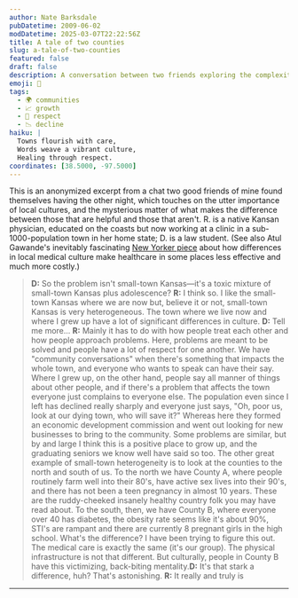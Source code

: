 ```yaml
---
author: Nate Barksdale
pubDatetime: 2009-06-02
modDatetime: 2025-03-07T22:22:56Z
title: A tale of two counties
slug: a-tale-of-two-counties
featured: false
draft: false
description: A conversation between two friends exploring the complexities of local culture and its impact on community health in small-town Kansas.
emoji: 🌾
tags:
  - 🌍 communities
  - 📈 growth
  - 🤝 respect
  - 📉 decline
haiku: |
  Towns flourish with care,  
  Words weave a vibrant culture,  
  Healing through respect.
coordinates: [38.5000, -97.5000]
---
```


This is an anonymized excerpt from a chat two good friends of mine found themselves having the other night, which touches on the utter importance of local cultures, and the mysterious matter of what makes the difference between those that are helpful and those that aren't. R. is a native Kansan physician, educated on the coasts but now working at a clinic in a sub-1000-population town in her home state; D. is a law student. (See also Atul Gawande's inevitably fascinating [New Yorker piece](http://www.newyorker.com/reporting/2009/06/01/090601fa_fact_gawande) about how differences in local medical culture make healthcare in some places less effective and much more costly.)

> **D:** So the problem isn't small-town Kansas—it's a toxic mixture of small-town Kansas plus adolescence? **R:** I think so. I like the small-town Kansas where we are now but, believe it or not, small-town Kansas is very heterogeneous. The town where we live now and where I grew up have a lot of significant differences in culture. **D:** Tell me more... **R:** Mainly it has to do with how people treat each other and how people approach problems. Here, problems are meant to be solved and people have a lot of respect for one another. We have "community conversations" when there's something that impacts the whole town, and everyone who wants to speak can have their say. Where I grew up, on the other hand, people say all manner of things about other people, and if there's a problem that affects the town everyone just complains to everyone else. The population even since I left has declined really sharply and everyone just says, "Oh, poor us, look at our dying town, who will save it?" Whereas here they formed an economic development commission and went out looking for new businesses to bring to the community. Some problems are similar, but by and large I think this is a positive place to grow up, and the graduating seniors we know well have said so too. The other great example of small-town heterogeneity is to look at the counties to the north and south of us. To the north we have County A, where people routinely farm well into their 80's, have active sex lives into their 90's, and there has not been a teen pregnancy in almost 10 years. These are the ruddy-cheeked insanely healthy country folk you may have read about. To the south, then, we have County B, where everyone over 40 has diabetes, the obesity rate seems like it's about 90%, STI's are rampant and there are currently 8 pregnant girls in the high school. What's the difference? I have been trying to figure this out. The medical care is exactly the same (it's our group). The physical infrastructure is not that different. But culturally, people in County B have this victimizing, back-biting mentality.**D:** It's that stark a difference, huh? That's astonishing. **R:** It really and truly is

---
